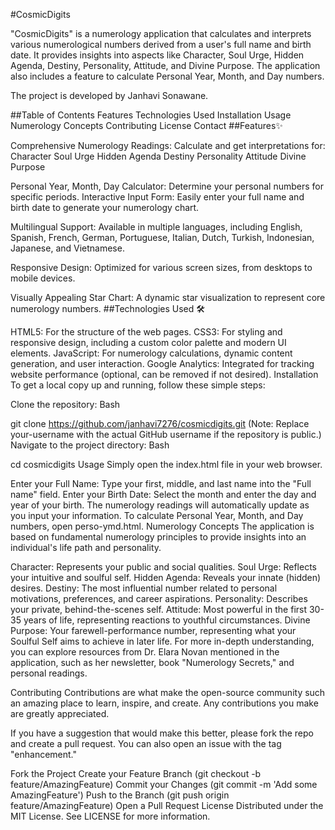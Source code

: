 #CosmicDigits

"CosmicDigits" is a numerology application that calculates and interprets various numerological numbers derived from a user's full name and birth date. It provides insights into aspects like Character, Soul Urge, Hidden Agenda, Destiny, Personality, Attitude, and Divine Purpose. The application also includes a feature to calculate Personal Year, Month, and Day numbers.

The project is developed by Janhavi Sonawane.

##Table of Contents
    Features
    Technologies Used
    Installation
    Usage
    Numerology Concepts
    Contributing
    License
    Contact
##Features✨

Comprehensive Numerology Readings: Calculate and get interpretations for:
    Character
    Soul Urge
    Hidden Agenda
    Destiny
    Personality
    Attitude
    Divine Purpose


Personal Year, Month, Day Calculator: Determine your personal numbers for specific periods.
Interactive Input Form: Easily enter your full name and birth date to generate your numerology chart.


Multilingual Support: Available in multiple languages, including English, Spanish, French, German, Portuguese, Italian, Dutch, Turkish, Indonesian, Japanese, and Vietnamese.


Responsive Design: Optimized for various screen sizes, from desktops to mobile devices.


Visually Appealing Star Chart: A dynamic star visualization to represent core numerology numbers.
##Technologies Used 🛠

HTML5: For the structure of the web pages.
CSS3: For styling and responsive design, including a custom color palette and modern UI elements.
JavaScript: For numerology calculations, dynamic content generation, and user interaction.
Google Analytics: Integrated for tracking website performance (optional, can be removed if not desired).
Installation
To get a local copy up and running, follow these simple steps:

Clone the repository:
Bash

git clone https://github.com/janhavi7276/cosmicdigits.git
(Note: Replace your-username with the actual GitHub username if the repository is public.)
Navigate to the project directory:
Bash

cd cosmicdigits
Usage
Simply open the index.html file in your web browser.

Enter your Full Name: Type your first, middle, and last name into the "Full name" field.
Enter your Birth Date: Select the month and enter the day and year of your birth.
The numerology readings will automatically update as you input your information.
To calculate Personal Year, Month, and Day numbers, open perso-ymd.html.
Numerology Concepts
The application is based on fundamental numerology principles to provide insights into an individual's life path and personality.

Character: Represents your public and social qualities.
Soul Urge: Reflects your intuitive and soulful self.
Hidden Agenda: Reveals your innate (hidden) desires.
Destiny: The most influential number related to personal motivations, preferences, and career aspirations.
Personality: Describes your private, behind-the-scenes self.
Attitude: Most powerful in the first 30-35 years of life, representing reactions to youthful circumstances.
Divine Purpose: Your farewell-performance number, representing what your Soulful Self aims to achieve in later life.
For more in-depth understanding, you can explore resources from Dr. Elara Novan mentioned in the application, such as her newsletter, book "Numerology Secrets," and personal readings.

Contributing
Contributions are what make the open-source community such an amazing place to learn, inspire, and create. Any contributions you make are greatly appreciated.

If you have a suggestion that would make this better, please fork the repo and create a pull request. You can also open an issue with the tag "enhancement."

Fork the Project
Create your Feature Branch (git checkout -b feature/AmazingFeature)
Commit your Changes (git commit -m 'Add some AmazingFeature')
Push to the Branch (git push origin feature/AmazingFeature)
Open a Pull Request
License
Distributed under the MIT License. See LICENSE for more information.


